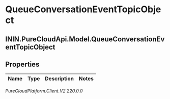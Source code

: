 # QueueConversationEventTopicObject

## ININ.PureCloudApi.Model.QueueConversationEventTopicObject

## Properties

|Name | Type | Description | Notes|
|------------ | ------------- | ------------- | -------------|



_PureCloudPlatform.Client.V2 220.0.0_
